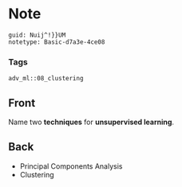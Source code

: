 # Note
```
guid: Nuij^!}}UM
notetype: Basic-d7a3e-4ce08
```

### Tags
```
adv_ml::08_clustering
```

## Front
Name two <b>techniques</b> for <b>unsupervised learning</b>.

## Back
<div>
  <div>
    <ul>
      <li>Principal Components Analysis
      <li>Clustering
    </ul>
  </div>
</div>
